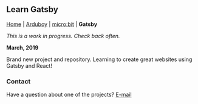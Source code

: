 &nbsp;
&nbsp;
&nbsp;
&nbsp;

## Learn Gatsby 

[Home](README.md) | [Arduboy](arduboy.md) | [micro:bit](microbit.md) | **Gatsby**

*This is a work in progress. Check back often.*

**March, 2019**

Brand new project and repository. Learning to create great websites using Gatsby and React!


### Contact

Have a question about one of the projects? [E-mail](mailto:darrell@nokecodes.org)
